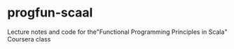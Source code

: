 # progfun-scaal
Lecture notes and code for the"Functional Programming Principles in Scala" Coursera class
